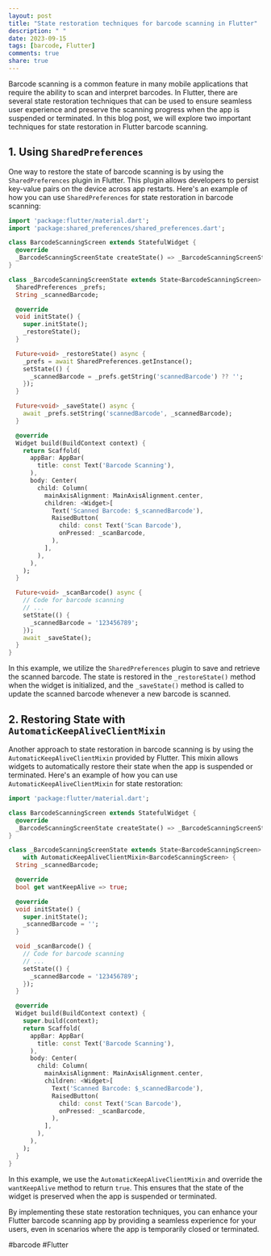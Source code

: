 ```yaml
---
layout: post
title: "State restoration techniques for barcode scanning in Flutter"
description: " "
date: 2023-09-15
tags: [barcode, Flutter]
comments: true
share: true
---
```


Barcode scanning is a common feature in many mobile applications that require the ability to scan and interpret barcodes. In Flutter, there are several state restoration techniques that can be used to ensure seamless user experience and preserve the scanning progress when the app is suspended or terminated. In this blog post, we will explore two important techniques for state restoration in Flutter barcode scanning.

## 1. Using `SharedPreferences`

One way to restore the state of barcode scanning is by using the `SharedPreferences` plugin in Flutter. This plugin allows developers to persist key-value pairs on the device across app restarts. Here's an example of how you can use `SharedPreferences` for state restoration in barcode scanning:

```dart
import 'package:flutter/material.dart';
import 'package:shared_preferences/shared_preferences.dart';

class BarcodeScanningScreen extends StatefulWidget {
  @override
  _BarcodeScanningScreenState createState() => _BarcodeScanningScreenState();
}

class _BarcodeScanningScreenState extends State<BarcodeScanningScreen> {
  SharedPreferences _prefs;
  String _scannedBarcode;

  @override
  void initState() {
    super.initState();
    _restoreState();
  }

  Future<void> _restoreState() async {
    _prefs = await SharedPreferences.getInstance();
    setState(() {
      _scannedBarcode = _prefs.getString('scannedBarcode') ?? '';
    });
  }

  Future<void> _saveState() async {
    await _prefs.setString('scannedBarcode', _scannedBarcode);
  }

  @override
  Widget build(BuildContext context) {
    return Scaffold(
      appBar: AppBar(
        title: const Text('Barcode Scanning'),
      ),
      body: Center(
        child: Column(
          mainAxisAlignment: MainAxisAlignment.center,
          children: <Widget>[
            Text('Scanned Barcode: $_scannedBarcode'),
            RaisedButton(
              child: const Text('Scan Barcode'),
              onPressed: _scanBarcode,
            ),
          ],
        ),
      ),
    );
  }

  Future<void> _scanBarcode() async {
    // Code for barcode scanning
    // ...
    setState(() {
      _scannedBarcode = '123456789';
    });
    await _saveState();
  }
}
```
In this example, we utilize the `SharedPreferences` plugin to save and retrieve the scanned barcode. The state is restored in the `_restoreState()` method when the widget is initialized, and the `_saveState()` method is called to update the scanned barcode whenever a new barcode is scanned.

## 2. Restoring State with `AutomaticKeepAliveClientMixin`

Another approach to state restoration in barcode scanning is by using the `AutomaticKeepAliveClientMixin` provided by Flutter. This mixin allows widgets to automatically restore their state when the app is suspended or terminated. Here's an example of how you can use `AutomaticKeepAliveClientMixin` for state restoration:

```dart
import 'package:flutter/material.dart';

class BarcodeScanningScreen extends StatefulWidget {
  @override
  _BarcodeScanningScreenState createState() => _BarcodeScanningScreenState();
}

class _BarcodeScanningScreenState extends State<BarcodeScanningScreen>
    with AutomaticKeepAliveClientMixin<BarcodeScanningScreen> {
  String _scannedBarcode;

  @override
  bool get wantKeepAlive => true;

  @override
  void initState() {
    super.initState();
    _scannedBarcode = '';
  }

  void _scanBarcode() {
    // Code for barcode scanning
    // ...
    setState(() {
      _scannedBarcode = '123456789';
    });
  }

  @override
  Widget build(BuildContext context) {
    super.build(context);
    return Scaffold(
      appBar: AppBar(
        title: const Text('Barcode Scanning'),
      ),
      body: Center(
        child: Column(
          mainAxisAlignment: MainAxisAlignment.center,
          children: <Widget>[
            Text('Scanned Barcode: $_scannedBarcode'),
            RaisedButton(
              child: const Text('Scan Barcode'),
              onPressed: _scanBarcode,
            ),
          ],
        ),
      ),
    );
  }
}
```
In this example, we use the `AutomaticKeepAliveClientMixin` and override the `wantKeepAlive` method to return `true`. This ensures that the state of the widget is preserved when the app is suspended or terminated.

By implementing these state restoration techniques, you can enhance your Flutter barcode scanning app by providing a seamless experience for your users, even in scenarios where the app is temporarily closed or terminated.

#barcode #Flutter